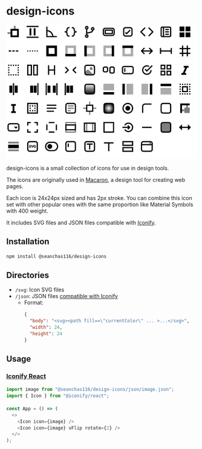 # design-icons

<p align="center"><img src="thumbnails.svg"></p>

design-icons is a small collection of icons for use in design tools.

The icons are originally used in [Macaron](https://macaron-elements.com/), a design tool for creating web pages.

Each icon is 24x24px sized and has 2px stroke. You can combine this icon set with other popular ones with the same proportion like Material Symbols with 400 weight.

It includes SVG files and JSON files compatible with [Iconify](https://iconify.design/).

## Installation

```bash
npm install @seanchas116/design-icons
```

## Directories

- `/svg`: Icon SVG files
- `/json`: JSON files [compatible with Iconify](https://docs.iconify.design/types/iconify-icon.html)
  - Format:
    ```json
    {
      "body": "<svg><path fill==\"currentColor\" ... >...</svg>",
      "width": 24,
      "height": 24
    }
    ```

## Usage

### [Iconify React](https://docs.iconify.design/icon-components/react/)

```js
import image from "@seanchas116/design-icons/json/image.json";
import { Icon } from "@iconify/react";

const App = () => (
  <>
    <Icon icon={image} />
    <Icon icon={image} vFlip rotate={2} />
  </>
);
```
